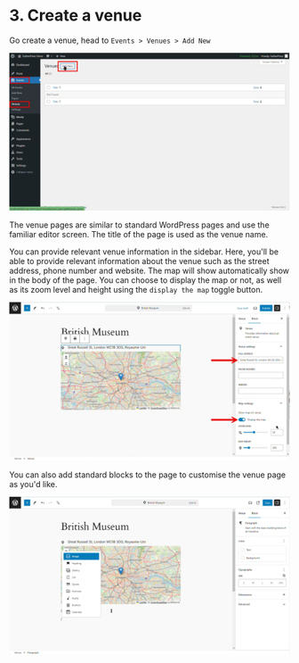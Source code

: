 # 3. Create a venue

Go create a venue, head to `Events > Venues > Add New`

![Add new venue](../media/user-3-create-or-edit-a-venue.png)

The venue pages are similar to standard WordPress pages and use the familiar editor screen. The title of the page is used as the venue name.

You can provide relevant venue information in the sidebar. Here, you'll be able to provide relevant information about the venue such as the street address, phone number and website.
The map will show automatically show in the body of the page. You can choose to display the map or not, as well as its zoom level and height using the `display the map` toggle button.

![Add venue details](../media/user-3-create-or-edit-a-venue-1.png)


You can also add standard blocks to the page to customise the venue page as you'd like.

![Add blocks](../media/user-3-create-or-edit-a-venue-2.png)

